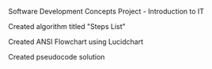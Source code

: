 Software Development Concepts Project - Introduction to IT

Created algorithm titled "Steps List"

Created ANSI Flowchart using Lucidchart

Created pseudocode solution
